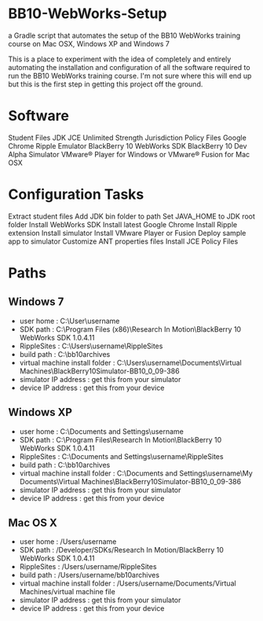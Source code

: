 BB10-WebWorks-Setup
===================

a Gradle script that automates the setup of the BB10 WebWorks training course on Mac OSX, Windows XP and Windows 7

This is a place to experiment with the idea of completely and entirely automating the installation and configuration of all the software required to run the BB10 WebWorks training course. I'm not sure where this will end up but this is the first step in getting this project off the ground.


Software
========
Student Files
JDK
JCE Unlimited Strength Jurisdiction Policy Files
Google Chrome
Ripple Emulator
BlackBerry 10 WebWorks SDK
BlackBerry 10 Dev Alpha Simulator
VMware® Player for Windows or VMware® Fusion for Mac OSX

Configuration Tasks
===================
Extract student files
Add JDK bin folder to path
Set JAVA_HOME to JDK root folder
Install WebWorks SDK
Install latest Google Chrome
Install Ripple extension
Install simulator
Install VMware Player or Fusion
Deploy sample app to simulator
Customize ANT properties files 
Install JCE Policy Files

Paths
=====
Windows 7
---------------
- user home : C:\User\username
- SDK path : C:\Program Files (x86)\Research In Motion\BlackBerry 10 WebWorks SDK 1.0.4.11
- RippleSites : C:\Users\username\RippleSites
- build path : C:\bb10archives
- virtual machine install folder : C:\Users\username\Documents\Virtual Machines\BlackBerry10Simulator-BB10_0_09-386
- simulator IP address : get this from your simulator
- device IP address : get this from your device

Windows XP
-----------------
- user home : C:\Documents and Settings\username
- SDK path : C:\Program Files\Research In Motion\BlackBerry 10 WebWorks SDK 1.0.4.11
- RippleSites : C:\Documents and Settings\username\RippleSites
- build path : C:\bb10archives
- virtual machine install folder : C:\Documents and Settings\username\My Documents\Virtual Machines\BlackBerry10Simulator-BB10_0_09-386
- simulator IP address : get this from your simulator
- device IP address : get this from your device

Mac OS X
--------------
- user home : /Users/username
- SDK path : /Developer/SDKs/Research In Motion/BlackBerry 10 WebWorks SDK 1.0.4.11
- RippleSites : /Users/username/RippleSites
- build path : /Users/username/bb10archives
- virtual machine install folder : /Users/username/Documents/Virtual Machines/virtual machine file
- simulator IP address : get this from your simulator
- device IP address : get this from your device

